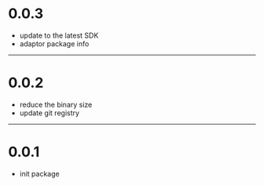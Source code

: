 # 0.0.3
- update to the latest SDK
- adaptor package info

---
# 0.0.2
- reduce the binary size
- update git registry

--- 
# 0.0.1
- init package
